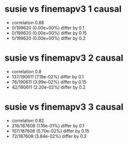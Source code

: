 # susie vs finemapv3  1 causal

- correlation 0.88
- 0/199620 (0.00e+00%) differ by 0.1
- 0/199620 (0.00e+00%) differ by 0.15
- 0/199620 (0.00e+00%) differ by 0.2


# susie vs finemapv3  2 causal

- correlation 0.8
- 137/190611 (7.19e-02%) differ by 0.1
- 76/190611 (3.99e-02%) differ by 0.15
- 42/190611 (2.20e-02%) differ by 0.2


# susie vs finemapv3  3 causal

- correlation 0.82
- 218/187608 (1.16e-01%) differ by 0.1
- 107/187608 (5.70e-02%) differ by 0.15
- 72/187608 (3.84e-02%) differ by 0.2


